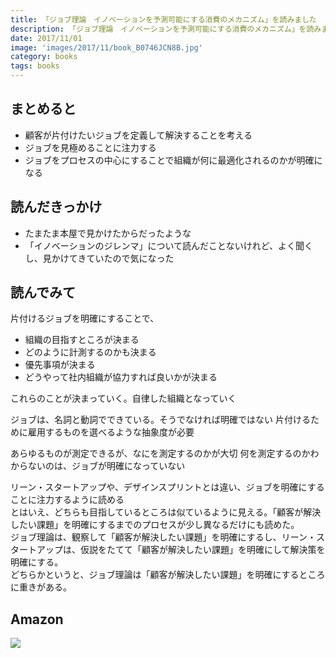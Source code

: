 ```yaml
---
title: 「ジョブ理論　イノベーションを予測可能にする消費のメカニズム」を読みました
description: 「ジョブ理論　イノベーションを予測可能にする消費のメカニズム」を読みました。リーン・スタートアップや、デザインスプリントとは違い、ジョブを明確にすることに注力するように読める
date: 2017/11/01
image: 'images/2017/11/book_B0746JCN8B.jpg'
category: books
tags: books
---
```


## まとめると

- 顧客が片付けたいジョブを定義して解決することを考える
- ジョブを見極めることに注力する
- ジョブをプロセスの中心にすることで組織が何に最適化されるのかが明確になる

## 読んだきっかけ

- たまたま本屋で見かけたからだったような
- 「イノベーションのジレンマ」について読んだことないけれど、よく聞くし、見かけてきていたので気になった

## 読んでみて

片付けるジョブを明確にすることで、

- 組織の目指すところが決まる
- どのように計測するのかも決まる
- 優先事項が決まる
- どうやって社内組織が協力すれば良いかが決まる

これらのことが決まっていく。自律した組織となっていく

ジョブは、名詞と動詞でできている。そうでなければ明確ではない
片付けるために雇用するものを選べるような抽象度が必要

あらゆるものが測定できるが、なにを測定するのかが大切
何を測定するのかわからないのは、ジョブが明確になっていない

リーン・スタートアップや、デザインスプリントとは違い、ジョブを明確にすることに注力するように読める  
とはいえ、どちらも目指しているところは似ているように見える。「顧客が解決したい課題」を明確にするまでのプロセスが少し異なるだけにも読めた。  
ジョブ理論は、観察して「顧客が解決したい課題」を明確にするし、リーン・スタートアップは、仮説をたてて「顧客が解決したい課題」を明確にして解決策を明確にする。  
どちらかというと、ジョブ理論は「顧客が解決したい課題」を明確にするところに重きがある。

## Amazon

[![](http://images-jp.amazon.com/images/P/B0746JCN8B.09.MAIN._SCLZZZZZZZ_.jpg)](https://www.amazon.co.jp/dp/B0746JCN8B/)
